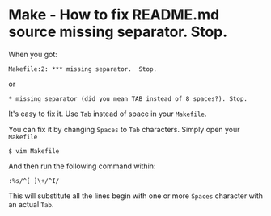 # Make - How to fix README.md source missing separator. Stop.

When you got:

```
Makefile:2: *** missing separator.  Stop.
```

or

```
* missing separator (did you mean TAB instead of 8 spaces?). Stop.
```

It's easy to fix it. Use ``Tab`` instead of space in your ``Makefile``.

You can fix it by changing ``Spaces`` to ``Tab`` characters. Simply open your ``Makefile``

```
$ vim Makefile
```

And then run the following command within:

```
:%s/^[ ]\+/^I/
```

This will substitute all the lines begin with one or more ``Spaces`` character with an actual ``Tab``.
